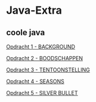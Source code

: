 # Java-Extra
## coole java

[Opdracht 1 - BACKGROUND](https://34967.hosts1.ma-cloud.nl/jsa/les1-background)

[Opdracht 2 - BOODSCHAPPEN](https://34967.hosts1.ma-cloud.nl/jsa/les2-boodschappen)

[Opdracht 3 - TENTOONSTELLING](https://34967.hosts1.ma-cloud.nl/jsa/les3-tentoonstelling)

[Opdracht 4 - SEASONS](https://34967.hosts1.ma-cloud.nl/jsa/les4-seasons)

[Opdracht 5 - SILVER BULLET]()
